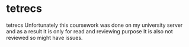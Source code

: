 # tetrecs
tetrecs
Unfortunately this coursework was done on my university server and as a result it is only for read and reviewing purpose
It is also not reviewed so might have issues.
